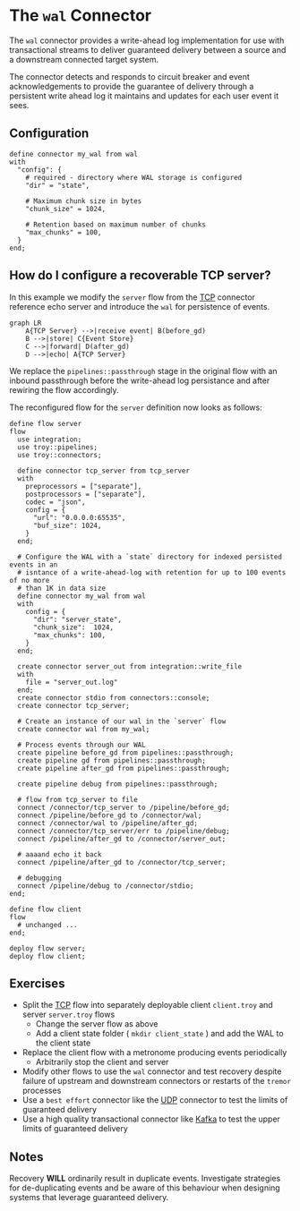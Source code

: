 # The `wal` Connector

The `wal` connector provides a write-ahead log implementation for use with transactional streams
to deliver guaranteed delivery between a source and a downstream connected target system.

The connector detects and responds to circuit breaker and event acknowledgements to provide the
guarantee of delivery through a persistent write ahead log it maintains and updates for each
user event it sees.

## Configuration

```troy
define connector my_wal from wal
with
  "config": {
    # required - directory where WAL storage is configured
    "dir" = "state",

    # Maximum chunk size in bytes
    "chunk_size" = 1024,

    # Retention based on maximum number of chunks
    "max_chunks" = 100,
  }
end;
```


## How do I configure a recoverable TCP server?

In this example we modify the `server` flow from the [TCP](./tcp) connector reference
echo server and introduce the `wal` for persistence of events.

```mermaid
graph LR
    A{TCP Server} -->|receive event| B(before_gd)
    B -->|store| C{Event Store}
    C -->|forward| D(after_gd)
    D -->|echo| A{TCP Server}
```

We replace the `pipelines::passthrough` stage in the original flow with an
inbound passthrough before the write-ahead log persistance and after rewiring
the flow accordingly.

The reconfigured flow for the `server` definition now looks as follows:

```troy
define flow server
flow
  use integration;
  use troy::pipelines;
  use troy::connectors;

  define connector tcp_server from tcp_server
  with
    preprocessors = ["separate"],
    postprocessors = ["separate"],
    codec = "json",
    config = {
      "url": "0.0.0.0:65535",
      "buf_size": 1024,
    }
  end;

  # Configure the WAL with a `state` directory for indexed persisted events in an
  # isntance of a write-ahead-log with retention for up to 100 events of no more
  # than 1K in data size
  define connector my_wal from wal
  with
    config = {
      "dir": "server_state",
      "chunk_size":  1024,
      "max_chunks": 100,
    }
  end;

  create connector server_out from integration::write_file
  with
    file = "server_out.log"
  end;
  create connector stdio from connectors::console;
  create connector tcp_server;

  # Create an instance of our wal in the `server` flow
  create connector wal from my_wal;

  # Process events through our WAL
  create pipeline before_gd from pipelines::passthrough;
  create pipeline gd from pipelines::passthrough;
  create pipeline after_gd from pipelines::passthrough;

  create pipeline debug from pipelines::passthrough;

  # flow from tcp_server to file
  connect /connector/tcp_server to /pipeline/before_gd;
  connect /pipeline/before_gd to /connector/wal;
  connect /connector/wal to /pipeline/after_gd;
  connect /connector/tcp_server/err to /pipeline/debug;
  connect /pipeline/after_gd to /connector/server_out;

  # aaaand echo it back
  connect /pipeline/after_gd to /connector/tcp_server;

  # debugging
  connect /pipeline/debug to /connector/stdio;
end;

define flow client
flow
  # unchanged ...
end;

deploy flow server;
deploy flow client;
```

## Exercises

* Split the [TCP](./tcp) flow into separately deployable client `client.troy` and server `server.troy` flows
   * Change the server flow as above
   * Add a client state folder ( `mkdir client_state` ) and add the WAL to the client state
* Replace the client flow with a metronome producing events periodically
   * Arbitrarily stop the client and server
* Modify other flows to use the `wal` connector and test recovery despite failure of upstream and downstream connectors
  or restarts of the `tremor` processes
* Use a `best effort` connector like the [UDP](./udp) connector to test the limits of guaranteed delivery
* Use a high quality transactional connector like [Kafka](./kafka) to test the upper limits of guaranteed delivery

## Notes

Recovery __WILL__ ordinarily result in duplicate events. Investigate strategies for de-duplicating events and be aware
of this behaviour when designing systems that leverage guaranteed delivery.


